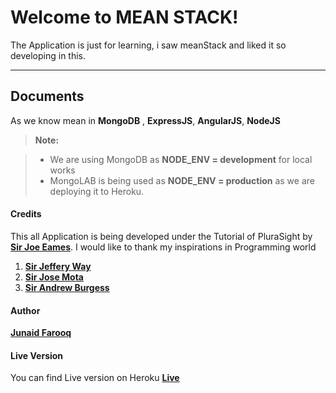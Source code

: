 Welcome to MEAN STACK!
=====================


The Application is just for learning, i saw meanStack and liked it so developing in this.

----------


Documents
-------------

As we know mean in **MongoDB** , **ExpressJS**, **AngularJS**, **NodeJS**

> **Note:**

> - We are using MongoDB as **NODE_ENV = development** for local works
> - MongoLAB is being used as **NODE_ENV = production** as we are deploying it to Heroku.

#### <i class="icon-file"></i> Credits
This all Application is being developed under the Tutorial of PluraSight by [**Sir Joe Eames**](https://twitter.com/josepheames).
I would like to thank my inspirations in Programming world

 1. [**Sir Jeffery Way**](https://twitter.com/jeffrey_way)
 2. [**Sir Jose Mota**](https://twitter.com/josemotanet)
 3. [**Sir Andrew Burgess**](https://twitter.com/andrew8088)

#### <i class="icon-folder-open"></i> Author

[**Junaid Farooq**](http://ijunaidfarooq.herokuapp.com/)

#### <i class="icon-pencil"></i> Live Version

You can find Live version on Heroku 
[**Live**](https://meanstackk.herokuapp.com/)